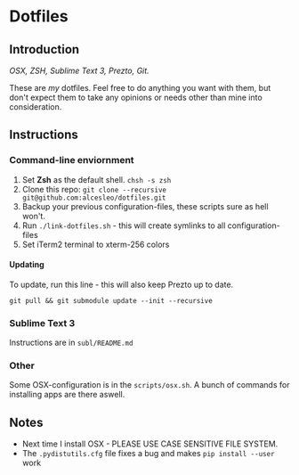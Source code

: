 # Dotfiles

## Introduction

*OSX, ZSH, Sublime Text 3, Prezto, Git.*

These are *my* dotfiles. Feel free to do anything you want with them,
but don't expect them to take any opinions or needs other than mine into consideration.

## Instructions

### Command-line enviornment

1. Set **Zsh** as the default shell. `chsh -s zsh`
2. Clone this repo: `git clone --recursive git@github.com:alcesleo/dotfiles.git`
3. Backup your previous configuration-files, these scripts sure as hell won't.
4. Run `./link-dotfiles.sh` - this will create symlinks to all configuration-files
5. Set iTerm2 terminal to xterm-256 colors

#### Updating

To update, run this line - this will also keep Prezto up to date.

    git pull && git submodule update --init --recursive

### Sublime Text 3

Instructions are in `subl/README.md`

### Other

Some OSX-configuration is in the `scripts/osx.sh`.
A bunch of commands for installing apps are there aswell.

## Notes

- Next time I install OSX - PLEASE USE CASE SENSITIVE FILE SYSTEM.
- The `.pydistutils.cfg` file fixes a bug and makes `pip install --user` work
